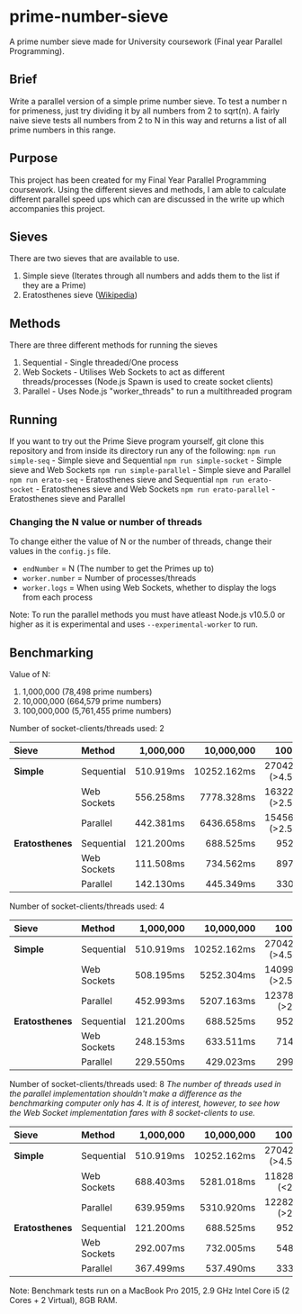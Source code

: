 # prime-number-sieve
A prime number sieve made for University coursework (Final year Parallel Programming).

## Brief
Write a parallel version of a simple prime number sieve. To test a number n for primeness, just try dividing it by all numbers from 2 to sqrt(n). A fairly naive sieve tests all numbers from 2 to N in this way and returns a list of all prime numbers in this range.

## Purpose
This project has been created for my Final Year Parallel Programming coursework.
Using the different sieves and methods, I am able to calculate different parallel speed ups which can are discussed in the write up which accompanies this project.

## Sieves
There are two sieves that are available to use.
1. Simple sieve (Iterates through all numbers and adds them to the list if they are a Prime)
2. Eratosthenes sieve ([Wikipedia](https://en.wikipedia.org/wiki/Sieve_of_Eratosthenes))

## Methods
There are three different methods for running the sieves
1. Sequential - Single threaded/One process
2. Web Sockets - Utilises Web Sockets to act as different threads/processes (Node.js Spawn is used to create socket clients)
3. Parallel - Uses Node.js "worker_threads" to run a multithreaded program

## Running
If you want to try out the Prime Sieve program yourself, git clone this repository and from inside its directory run any of the following:
`npm run simple-seq` - Simple sieve and Sequential
`npm run simple-socket` - Simple sieve and Web Sockets
`npm run simple-parallel` - Simple sieve and Parallel
`npm run erato-seq` - Eratosthenes sieve and Sequential
`npm run erato-socket` - Eratosthenes sieve and Web Sockets
`npm run erato-parallel` - Eratosthenes sieve and Parallel

### Changing the N value or number of threads
To change either the value of N or the number of threads, change their values in the `config.js` file.
* `endNumber` = N (The number to get the Primes up to)
* `worker.number` = Number of processes/threads
* `worker.logs` = When using Web Sockets, whether to display the logs from each process

Note: To run the parallel methods you must have atleast Node.js v10.5.0 or higher as it is experimental and uses `--experimental-worker` to run. 

## Benchmarking
Value of N: 
1. 1,000,000 (78,498 prime numbers)
2. 10,000,000 (664,579 prime numbers)
3. 100,000,000 (5,761,455 prime numbers)

Number of socket-clients/threads used: 2

| Sieve             | Method       |      1,000,000|      10,000,000 |                    100,000,000 |
|:------------------|:-------------|--------------:|----------------:|-------------------------------:|
| **Simple**        | Sequential   |     510.919ms |     10252.162ms |    270422.741ms (>4.5 minutes) |
|                   | Web Sockets  |     556.258ms |      7778.328ms |    163222.519ms (>2.5 minutes) |
|                   | Parallel     |     442.381ms |      6436.658ms |    154567.071ms (>2.5 minutes) |
| **Eratosthenes**  | Sequential   |     121.200ms |       688.525ms |                     9524.606ms |
|                   | Web Sockets  |     111.508ms |       734.562ms |                     8974.723ms |
|                   | Parallel     |     142.130ms |       445.349ms |                     3309.397ms |

Number of socket-clients/threads used: 4

| Sieve             | Method       |      1,000,000|      10,000,000 |                    100,000,000 |
|:------------------|:-------------|--------------:|----------------:|-------------------------------:|
| **Simple**        | Sequential   |     510.919ms |     10252.162ms |    270422.741ms (>4.5 minutes) |
|                   | Web Sockets  |     508.195ms |      5252.304ms |    140995.694ms (>2.5 minutes) |
|                   | Parallel     |     452.993ms |      5207.163ms |      123787.237ms (>2 minutes) |
| **Eratosthenes**  | Sequential   |     121.200ms |       688.525ms |                     9524.606ms |
|                   | Web Sockets  |     248.153ms |       633.511ms |                     7146.561ms |
|                   | Parallel     |     229.550ms |        429.023ms|                     2999.043ms |

Number of socket-clients/threads used: 8
_The number of threads used in the parallel implementation shouldn't make a difference as the benchmarking computer only has 4._
_It is of interest, however, to see how the Web Socket implementation fares with 8 socket-clients to use._

| Sieve             | Method       |      1,000,000|      10,000,000 |                    100,000,000 |
|:------------------|:-------------|--------------:|----------------:|-------------------------------:|
| **Simple**        | Sequential   |     510.919ms |     10252.162ms |    270422.741ms (>4.5 minutes) |
|                   | Web Sockets  |     688.403ms |      5281.018ms |      118286.530ms (<2 minutes) |
|                   | Parallel     |     639.959ms |      5310.920ms |      122829.183ms (>2 minutes) |
| **Eratosthenes**  | Sequential   |     121.200ms |       688.525ms |                     9524.606ms |
|                   | Web Sockets  |     292.007ms |       732.005ms |                     5483.382ms |
|                   | Parallel     |     367.499ms |       537.490ms |                     3335.598ms |

Note: Benchmark tests run on a MacBook Pro 2015, 2.9 GHz Intel Core i5 (2 Cores + 2 Virtual), 8GB RAM.
